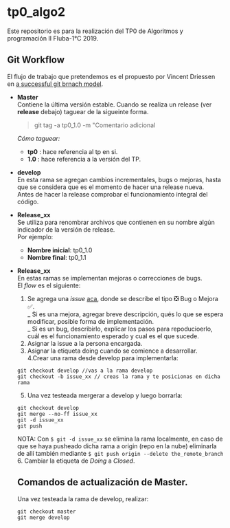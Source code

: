 # tp0_algo2
Este repositorio es para la realización del TP0 de Algoritmos y programación II FIuba-1°C 2019.

## Git Workflow
El flujo de trabajo que pretendemos es el propuesto por Vincent Driessen en [a successful git brnach model](https://nvie.com/posts/a-successful-git-branching-model/).

* **Master**  
    Contiene la última versión estable.
    Cuando se realiza un release (ver **release** debajo) taguear de la sigueinte forma.
    
    > git tag -a tp0_1.0 -m "Comentario adicional 
    
    _Cómo taguear:_
    - **tp0** : hace referencia al tp en si.
    - **1.0** : hace referencia a la versión del TP.
* **develop**  
    En esta rama se agregan cambios incrementales, bugs o mejoras, hasta que se considera que es el momento de hacer una release nueva.   
    Antes de hacer la release comprobar el funcionamiento integral del código.
* **Release_xx**  
    Se utiliza para renombrar archivos que contienen en su nombre algún indicador de la versión de release.  
    Por ejemplo:
    - **Nombre inicial**: tp0_1.0
    - **Nombre final**: tp0_1.1
* **Release_xx**  
    En estas ramas se implementan mejoras o correcciones de bugs.  
    El *flow* es el siguiente:  
    1. Se agrega una *issue* [aca](https://github.com/fedeboco/tp0_algo2/issues), donde se describe el tipo  :negative_squared_cross_mark: Bug o Mejora  :white_check_mark:.  
      _ Si es una mejora, agregar breve descripción, qués lo que se espera modificar, posible forma de implementación.  
      _ Si es un bug, describirlo, explicar los pasos para repoducioerlo, cuál es el funcionamiento esperado y cual es el que sucede.  
    2. Asignar la issue a la persona encargada.  
    3. Asignar la etiqueta doing cuando se comience a desarrollar.  
    4.Crear una rama desde develop para implementarla:  
    ```
    git checkout develop //vas a la rama develop
    git checkout -b issue_xx // creas la rama y te posicionas en dicha rama
    ```  
    5. Una vez testeada mergerar a develop y luego borrarla:  
    ```
    git checkout develop 
    git merge --no-ff issue_xx
    git -d issue_xx
    git push
    ```
    NOTA: Con `$ git -d issue_xx` se elimina la rama localmente, en caso de que se haya pusheado dicha rama a origin (repo en la nube) eliminarla de allí también mediante  `$ git push origin --delete the_remote_branch`  
    6. Cambiar la etiqueta de *Doing* a *Closed*.  
   
   ## Comandos de actualización de Master.  
    
    Una vez testeada la rama de develop, realizar:
    ```
    git checkout master  
    git merge develop
    ```
    
    
    
  
